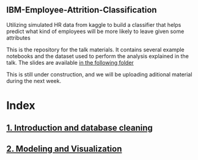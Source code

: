 ## IBM-Employee-Attrition-Classification
Utilizing simulated HR data from kaggle to build a classifier that helps predict what kind of employees will be more likely to leave given some attributes

This is the repository for the talk materials. It contains several example notebooks and the dataset used to perform the analysis explained in the talk. 
The slides are available [in the following folder](https://github.com/MohammadBakir/IBM-Employee-Attrition-Classification/tree/master/Powerpoint)

This is still under construction, and we will be uploading aditional material during the next week. 

# Index

## [1. Introduction and database cleaning](https://github.com/MohammadBakir/IBM-Employee-Attrition-Classification/blob/master/IBM%20Attrition%20Classification%20-%20EDA.ipynb)



## [2. Modeling and Visualization](https://github.com/MohammadBakir/IBM-Employee-Attrition-Classification/blob/master/IBM%20Attrition%20Classification%20-%20Modeling.ipynb)